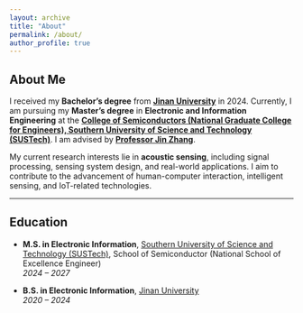 ```yaml
---
layout: archive
title: "About"
permalink: /about/
author_profile: true
---
```


## About Me

I received my **Bachelor’s degree** from [**Jinan University**](https://www.jnu.edu.cn/) in 2024. Currently, I am pursuing my **Master’s degree** in **Electronic and Information Engineering** at the [**College of Semiconductors (National Graduate College for Engineers), Southern University of Science and Technology (SUSTech)**](https://www.sustech.edu.cn/en/). I am advised by [**Professor Jin Zhang**](https://jinzhang-sustech.github.io/).  

My current research interests lie in **acoustic sensing**, including signal processing, sensing system design, and real-world applications. I aim to contribute to the advancement of human-computer interaction, intelligent sensing, and IoT-related technologies.  

---

## Education

- **M.S. in Electronic Information**, [Southern University of Science and Technology (SUSTech)](https://www.sustech.edu.cn/en/), School of Semiconductor (National School of Excellence Engineer)  
  *2024 – 2027*  

- **B.S. in Electronic Information**, [Jinan University](https://www.jnu.edu.cn/)  
  *2020 – 2024*  
